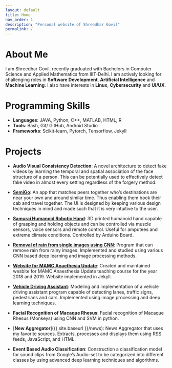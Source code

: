 ```yaml
---
layout: default
title: Home
nav_order: 1
description: "Personal website of Shreedhar Govil"
permalink: /
---
```


# About Me
I am Shreedhar Govil, recently graduated with Bachelors in Computer Science and Applied Mathematics from IIIT-Delhi. I am actively looking for challenging roles in **Software Development**, **Artificial Intelligence** and **Machine Learning**. I also have interests in **Linux**, **Cybersecurity** and **UI/UX**. 

# Programming Skills
* **Languages**: JAVA, Python, C++, MATLAB, HTML, R
* **Tools**: Bash, Git/ GitHub, Android Studio
* **Frameworks**: Scikit-learn, Pytorch, Tensorflow, Jekyll


# Projects

* **Audio Visual Consistency Detection**: 
    A novel architecture to detect fake videos by learning the temporal
    and spatial association of the face structure of a person.
    This can be potentially used to effectively detect fake video in almost every setting regardless of the forgery method.

* [**SemiGo**](https://github.com/sdhar16/SemiGo): 
    An app that matches peers together who’s destinations are near your own and around similar time.
    Thus enabling them book their cab and travel together. The UI is designed by keeping various design techniques in mind and made 
    such that it is very intuitive to the user. 

* [**Samurai Humanoid Robotic Hand**](https://github.com/sdhar16/Samurai): 
    3D printed humanoid hand capable of grasping and holding objects
    and can be controlled via muscle sensors, voice sensors and remote
    control. Useful for amputees and extreme climate conditions.
    Controlled by Arduino Board.

* [**Removal of rain from single images using CNN**](https://github.com/sdhar16/RainRemover): 
    Program that can remove rain from rainy images. Implemented and studied using various CNN based deep
    learning and image processing methods. 

* [**Website for MAMC Anaethesia Update**](https://github.com/sdhar16/mamcanaesthesiaupdate): 
    Created and maintained wesbite for MAMC Anaesthesia Update teaching course for the year 2018 and 2019. 
    Website implemented in Jekyll.

* [**Vehicle Driving Assistant**](https://github.com/arushi019/IA_project): 
    Modeling and implementation of a vehicle driving assistant
    program capable of detecting lanes, traffic signs, pedestrians
    and cars. Implemented using image
    processing and deep learning techniques.

* **Facial Recognition of Macaque Rhesus**: 
    Facial recognition of Macaque Rhesus (Monkeys) using CNN and SVM in python.

* [**New Aggregator**]({{ site.baseurl }}/news):
    News Aggregator that uses my favorite sources. Extracts, processes and displays them using RSS feeds, JavaScript, and HTML.

* **Event Based Audio Classification**: 
    Construction a classification model for sound clips from Google’s
    Audio-set to be categorized into different classes by using
    advanced deep learning techniques and algorithms.
